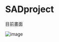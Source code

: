 # SADproject

目前畫面

![image](https://user-images.githubusercontent.com/43054425/167264476-b2322bf2-14c2-4ed9-a662-2d209df2de07.png)
